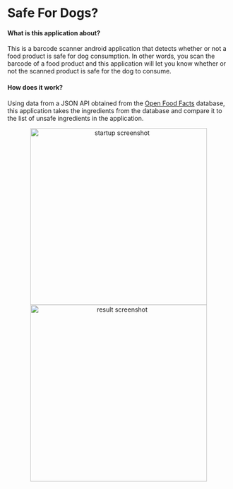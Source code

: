 # Safe For Dogs?
#### What is this application about?
<p align="left">This is a barcode scanner android application that detects whether or not a food product is safe for dog consumption. In other words, you scan the barcode of a food product and this application will let you know whether or not the scanned product is safe for the dog to consume.</p>

#### How does it work?
<p align="left">Using data from a JSON API obtained from the <a href="http://world.openfoodfacts.org">Open Food Facts</a> database, this application takes the ingredients from the database and compare it to the list of unsafe ingredients in the application.</p>

<p align="center"><img src="http://i66.tinypic.com/6eetco.jpg" alt="startup screenshot" width=400; styles="display:'inline-block';"> <img src="http://i68.tinypic.com/155rk89.png" alt="result screenshot" width=400;></p>


